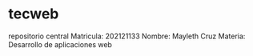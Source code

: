 # tecweb
repositorio central
Matricula: 202121133
Nombre: Mayleth Cruz
Materia: Desarrollo de aplicaciones web
